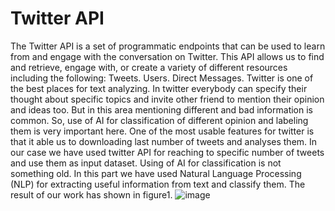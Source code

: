 # Twitter API
The Twitter API is a set of programmatic endpoints that can be used to learn from and engage with the conversation on Twitter. This API allows us to find and retrieve, engage with, or create a variety of different resources including the following: Tweets. Users. Direct Messages.
Twitter is one of the best places for text analyzing. In twitter everybody can specify their thought about specific topics and invite other friend to mention their opinion and ideas too. But in this area mentioning different and bad information is common. So, use of AI for classification of different opinion and labeling them is very important here. One of the most usable features for twitter is that it able us to downloading last number of tweets and analyses them. 
In our case we have used twitter API for reaching to specific number of tweets and use them as input dataset. Using of AI for classification is not something old. In this part we have used Natural Language Processing (NLP) for extracting useful information from text and classify them. The result of our work has shown in figure1.
![image](https://user-images.githubusercontent.com/85686755/137982213-e2361e50-7233-4763-9ed0-388a7b8e4262.png)

